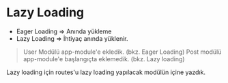 # Lazy Loading

- Eager Loading => Anında yükleme
- Lazy Loading => İhtiyaç anında yüklenir.

> User Modülü app-module'e ekledik. (bkz. Eager Loading)
> Post modülü app-module'e başlangıçta eklemedik. (bkz. Lazy loading)


Lazy loading için routes'u lazy loading yapılacak modülün içine yazdık.
